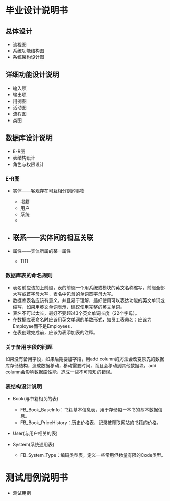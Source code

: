 # 毕业设计说明书

## 总体设计

- 流程图
- 系统功能结构图
- 系统架构设计图

## 详细功能设计说明

- 输入项
- 输出项
- 用例图
- 活动图
- 流程图
- 类图

## 数据库设计说明

- E-R图
- 表结构设计
- 角色与权限设计

### E-R图

- 实体——客观存在可互相分割的事物
    -   书籍
    -   用户
    -   系统
    -   
- 联系——实体间的相互关联
    - 

- 属性——实体所属的某一属性
    - 1111

### 数据库表的命名规则

- 表名前应该加上前缀，表的前缀一个用系统或模块的英文名称缩写，前缀全部大写或首字母大写，表名中包含的单词首字母大写。
- 数据库表名应该有意义，并且易于理解，最好使用可以表达功能的英文单词或缩写，如果用英文单词表示，建议使用完整的英文单词。
- 表名不可以太长，最好不要超过3个英文单词长度（22个字母）。
- 在数据库表命名时应该用英文单词的单数形式，如员工表命名：应该为Employee而不是Employees .
- 在表创建完成前，应该为表添加表的注释。

### 关于备用字段的问题
如果没有备用字段，如果后期要加字段，用add column的方法会改变原先的数据库存储结构，造成数据移动，移动需要时间，而且会移动到其他数据块。add column会影响数据库性能，造成一些不可预知的错误。

### 表结构设计说明

- Book(与书籍相关的表)
    -   FB_Book_BaseInfo：书籍基本信息表，用于存储每一本书的基本数据信息。
    -   FB_Book_PriceHistory：历史价格表，记录被爬取网站的书籍的价格。

- User(与用户相关的表)


- System(系统通用表)
    -   FB_System_Type：编码类型表，定义一些常用但数量有限的Code类型。


# 测试用例说明书

- 测试用例